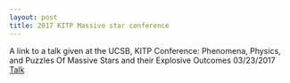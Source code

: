 ```yaml
---
layout: post
title: 2017 KITP Massive star conference
---
```


A link to a talk given at the UCSB, KITP Conference: Phenomena, Physics, and Puzzles Of Massive Stars and their Explosive Outcomes 03/23/2017
[Talk](http://online.kitp.ucsb.edu/online/stars-c17/farmer/)


